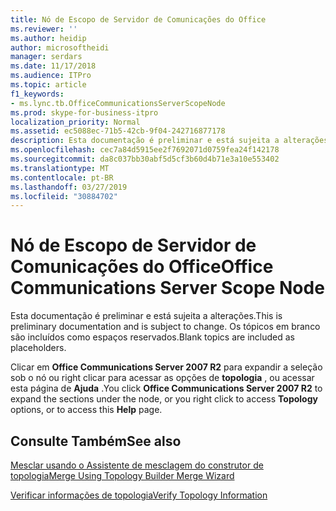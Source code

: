 ```yaml
---
title: Nó de Escopo de Servidor de Comunicações do Office
ms.reviewer: ''
ms.author: heidip
author: microsoftheidi
manager: serdars
ms.date: 11/17/2018
ms.audience: ITPro
ms.topic: article
f1_keywords:
- ms.lync.tb.OfficeCommunicationsServerScopeNode
ms.prod: skype-for-business-itpro
localization_priority: Normal
ms.assetid: ec5088ec-71b5-42cb-9f04-242716877178
description: Esta documentação é preliminar e está sujeita a alterações. Os tópicos em branco são incluídos como espaços reservados.
ms.openlocfilehash: cec7a84d5915ee2f7692071d0759fea24f142178
ms.sourcegitcommit: da8c037bb30abf5d5cf3b60d4b71e3a10e553402
ms.translationtype: MT
ms.contentlocale: pt-BR
ms.lasthandoff: 03/27/2019
ms.locfileid: "30884702"
---
```

# <a name="office-communications-server-scope-node"></a><span data-ttu-id="07fb2-104">Nó de Escopo de Servidor de Comunicações do Office</span><span class="sxs-lookup"><span data-stu-id="07fb2-104">Office Communications Server Scope Node</span></span>

<span data-ttu-id="07fb2-105">Esta documentação é preliminar e está sujeita a alterações.</span><span class="sxs-lookup"><span data-stu-id="07fb2-105">This is preliminary documentation and is subject to change.</span></span> <span data-ttu-id="07fb2-106">Os tópicos em branco são incluídos como espaços reservados.</span><span class="sxs-lookup"><span data-stu-id="07fb2-106">Blank topics are included as placeholders.</span></span>

<span data-ttu-id="07fb2-107">Clicar em **Office Communications Server 2007 R2** para expandir a seleção sob o nó ou right clicar para acessar as opções de **topologia** , ou acessar esta página de **Ajuda** .</span><span class="sxs-lookup"><span data-stu-id="07fb2-107">You click **Office Communications Server 2007 R2** to expand the sections under the node, or you right click to access **Topology** options, or to access this **Help** page.</span></span>

## <a name="see-also"></a><span data-ttu-id="07fb2-108">Consulte Também</span><span class="sxs-lookup"><span data-stu-id="07fb2-108">See also</span></span>

[<span data-ttu-id="07fb2-109">Mesclar usando o Assistente de mesclagem do construtor de topologia</span><span class="sxs-lookup"><span data-stu-id="07fb2-109">Merge Using Topology Builder Merge Wizard</span></span>](https://technet.microsoft.com/library/c3f3c425-dab6-4dcd-bf0e-d7fde05f2ebf.aspx)

[<span data-ttu-id="07fb2-110">Verificar informações de topologia</span><span class="sxs-lookup"><span data-stu-id="07fb2-110">Verify Topology Information</span></span>](https://technet.microsoft.com/library/aa4c424e-f87c-4be6-8df6-a0cd193b11fc.aspx)
